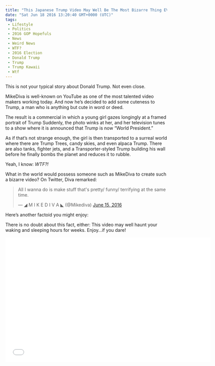 ```yaml
---
title: "This Japanese Trump Video May Well Be The Most Bizarre Thing EVER!"
date: "Sat Jun 18 2016 13:20:40 GMT+0000 (UTC)"
tags: 
 - Lifestyle
 - Politics
 - 2016 GOP Hopefuls
 - News
 - Weird News
 - WTF?
 - 2016 Election
 - Donald Trump
 - Trump
 - Trump Kawaii
 - Wtf
---
```

<p><!--OffDef--></p><p><!--Ads1--></p><p>This is not your typical story about Donald Trump. Not even close.</p><p>MikeDiva is well-known on YouTube as one of the most talented video makers working today. And now he&#x2019;s decided to add some cuteness to Trump, a man who is anything but cute in word or deed.</p><p>The result is a commercial in which a young girl gazes longingly at&#xA0;a framed portrait of Trump Suddenly, the photo winks at her, and her television tunes to a show where it is announced that Trump is now &#x201C;World President.&#x201D;</p><p>As if that&#x2019;s not strange enough, the girl is then transported to a surreal world where there are&#xA0;Trump Trees, candy skies, and even&#xA0;alpaca Trump. There are also tanks, fighter jets, and a Transporter-styled Trump&#xA0;building his wall before he finally bombs the planet and reduces it to rubble.</p><p>Yeah, I know: <em>WTF?!</em></p><p>What in the world would possess someone such as MikeDiva to create such a bizarre video? On Twitter, Diva remarked:</p><blockquote class="twitter-tweet" data-width="500"><p lang="en" dir="ltr">All I wanna do is make stuff that&apos;s pretty/ funny/ terrifying at the same time.</p>
<p>&#x2014; &#x25E2; M I K E D I V A &#x25E3; (@Mikediva) <a href="https://twitter.com/Mikediva/status/743223277997350912" onclick="__gaTracker(&apos;send&apos;, &apos;event&apos;, &apos;outbound-article&apos;, &apos;https://twitter.com/Mikediva/status/743223277997350912&apos;, &apos;June 15, 2016&apos;);">June 15, 2016</a></p></blockquote><p><script async src="//platform.twitter.com/widgets.js" charset="utf-8"></script></p><p>Here&#x2019;s another factoid you might enjoy:</p><p><script async src="//platform.twitter.com/widgets.js" charset="utf-8"></script></p><p>There is no doubt about this fact, either: This video may well haunt your waking and sleeping hours for weeks. Enjoy&#x2026;if you dare!</p><p><span class="embed-youtube" style="text-align:center; display: block;"><iframe class="youtube-player" type="text/html" width="640" height="390" src="//www.youtube.com/embed/ZbM6WbUw7Bs?version=3&amp;rel=1&amp;fs=1&amp;autohide=2&amp;showsearch=0&amp;showinfo=1&amp;iv_load_policy=1&amp;wmode=transparent" allowfullscreen="true" style="border:0;"></iframe></span></p>